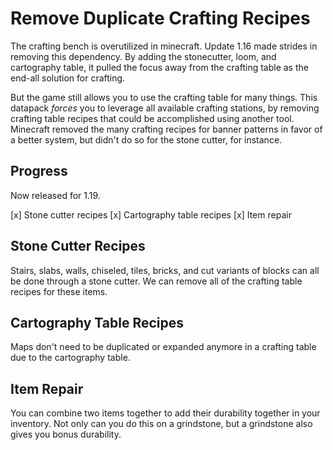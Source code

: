 # Remove Duplicate Crafting Recipes

The crafting bench is overutilized in minecraft.  Update 1.16 made strides in removing this dependency.  By adding the stonecutter, loom, and cartography table, it pulled the focus away from the crafting table as the end-all solution for crafting.

But the game still allows you to use the crafting table for many things.  This datapack _forces_ you to leverage all available crafting stations, by removing crafting table recipes that could be accomplished using another tool.  Minecraft removed the many crafting recipes for banner patterns in favor of a better system, but didn't do so for the stone cutter, for instance.

## Progress

Now released for 1.19.

[x] Stone cutter recipes
[x] Cartography table recipes
[x] Item repair

## Stone Cutter Recipes

Stairs, slabs, walls, chiseled, tiles, bricks, and cut variants of blocks can all be done through a stone cutter.  We can remove all of the crafting table recipes for these items.

## Cartography Table Recipes

Maps don't need to be duplicated or expanded anymore in a crafting table due to the cartography table.

## Item Repair

You can combine two items together to add their durability together in your inventory.  Not only can you do this on a grindstone, but a grindstone also gives you bonus durability.
